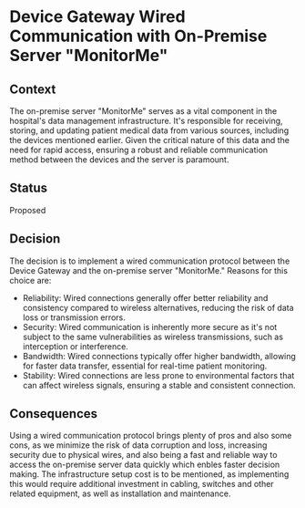 # Device Gateway Wired Communication with On-Premise Server "MonitorMe"

## Context
The on-premise server "MonitorMe" serves as a vital component in the hospital's data management infrastructure. 
It's responsible for receiving, storing, and updating patient medical data from various sources, including the devices mentioned earlier. 
Given the critical nature of this data and the need for rapid access, 
ensuring a robust and reliable communication method between the devices and the server is paramount.

## Status
Proposed

## Decision
The decision is to implement a wired communication protocol between the Device Gateway and the on-premise server "MonitorMe."
Reasons for this choice are:
   * Reliability: Wired connections generally offer better reliability and consistency compared to wireless alternatives, reducing the risk of data loss or transmission errors.
   * Security: Wired communication is inherently more secure as it's not subject to the same vulnerabilities as wireless transmissions, such as interception or interference.
   * Bandwidth: Wired connections typically offer higher bandwidth, allowing for faster data transfer, essential for real-time patient monitoring.
   * Stability: Wired connections are less prone to environmental factors that can affect wireless signals, ensuring a stable and consistent connection.

## Consequences
Using a wired communication protocol brings plenty of pros and also some cons, as we minimize the risk of data corruption and loss, increasing security due to physical wires, 
and also being a fast and reliable way to access the on-premise server data quickly which enbles faster decision making. The infrastructure setup cost is to be mentioned, as
implementing this would require additional investment in cabling, switches and other related equipment, as well as installation and maintenance.
